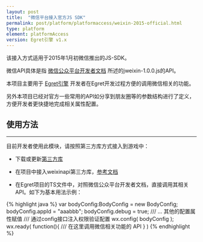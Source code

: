 ```yaml
---
layout: post
title:  "微信平台接入官方JS SDK"
permalink: post/platform/platformaccess/weixin-2015-official.html
type: platform
element: platformAccess
version: Egret引擎 v1.x
---
```


该接入方式适用于2015年1月初微信推出的JS-SDK。
     
微信API具体是指 [微信公众平台开发者文档](http://mp.weixin.qq.com/wiki/7/aaa137b55fb2e0456bf8dd9148dd613f.html) 所述的jweixin-1.0.0.js的API。
     
本项目主要用于 [Egret引擎](https://github.com/egret-labs/egret-core) 开发者在Egret开发过程方便的调用微信相关的功能。   
         
另外本项目已经对官方一些常用的API如分享到朋友圈等的参数结构进行了定义，方便开发者更快捷地完成相关属性配置。
      
## 使用方法
--------------   
     
目前开发者使用此模块，请按照第三方库方式接入到游戏中：    

* 下载或更新[第三方库](https://github.com/egret-labs/egret-game-library)

* 在项目中接入weixinapi第三方库，[参考文档](http://docs.egret-labs.org/post/manual/threelibs/uselibs.html)
    
* 在Egret项目的TS文件中，对照微信公众平台开发者文档，直接调用其相关API。如下为基本用法示例：

{% highlight java %}
var bodyConfig:BodyConfig = new BodyConfig;
bodyConfig.appId = "aaabbb";
bodyConfig.debug = true;
/// ... 其他的配置属性赋值
/// 通过config接口注入权限验证配置
wx.config( bodyConfig );
wx.ready( function(){
    /// 在这里调用微信相关功能的 API
} )
{% endhighlight %}


